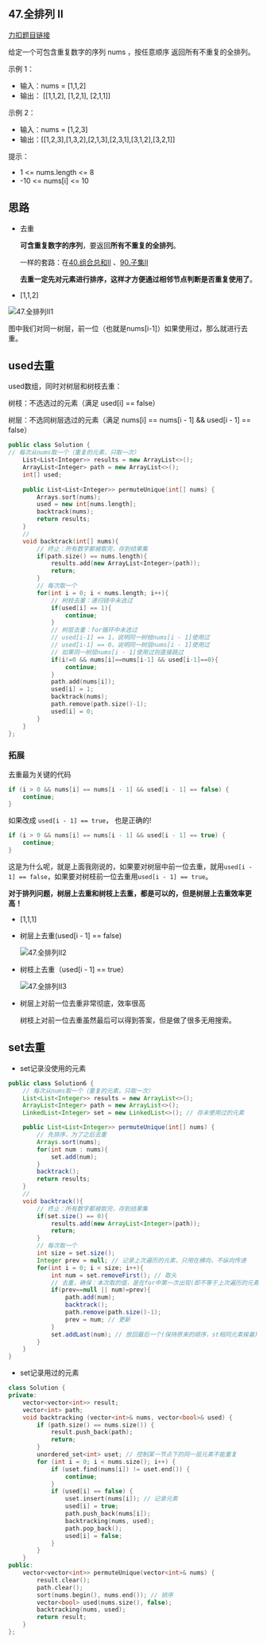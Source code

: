 ## 47.全排列 II

[力扣题目链接](https://leetcode-cn.com/problems/permutations-ii/)

给定一个可包含重复数字的序列 nums ，按任意顺序 返回所有不重复的全排列。

示例 1：
* 输入：nums = [1,1,2]
* 输出：
[[1,1,2],
 [1,2,1],
 [2,1,1]]

示例 2：
* 输入：nums = [1,2,3]
* 输出：[[1,2,3],[1,3,2],[2,1,3],[2,3,1],[3,1,2],[3,2,1]]

提示：
* 1 <= nums.length <= 8
* -10 <= nums[i] <= 10

## 思路
+ 去重

   **可含重复数字的序列**，要返回**所有不重复的全排列**。

   一样的套路：在[40.组合总和II](https://programmercarl.com/0040.组合总和II.html) 、[90.子集II](https://programmercarl.com/0090.子集II.html)

  **去重一定先对元素进行排序，这样才方便通过相邻节点判断是否重复使用了**。

+  [1,1,2]

![47.全排列II1](https://img-blog.csdnimg.cn/20201124201331223.png)

图中我们对同一树层，前一位（也就是nums[i-1]）如果使用过，那么就进行去重。

## used去重

used数组，同时对树层和树枝去重：

树枝：不选选过的元素（满足 used[i] == false）

树层：不选同树层选过的元素（满足 nums[i] == nums[i - 1] && used[i - 1] == false）

```CPP
public class Solution {
// 每次从nums取一个（重复的元素，只取一次） 
    List<List<Integer>> results = new ArrayList<>();
    ArrayList<Integer> path = new ArrayList<>(); 
    int[] used; 
    
    public List<List<Integer>> permuteUnique(int[] nums) {
        Arrays.sort(nums);
        used = new int[nums.length];
        backtrack(nums);
        return results;
    }
    // 
    void backtrack(int[] nums){
        // 终止：所有数字都被取完，存到结果集
        if(path.size() == nums.length){
            results.add(new ArrayList<Integer>(path));
            return;
        }
        // 每次取一个   
        for(int i = 0; i < nums.length; i++){ 
            // 树枝去重：递归链中未选过
            if(used[i] == 1){
                continue;
            }
            // 树层去重：for循环中未选过 
            // used[i-1] == 1，说明同一树枝nums[i - 1]使用过
            // used[i-1] == 0，说明同一树层nums[i - 1]使用过
            // 如果同一树层nums[i - 1]使用过则直接跳过 
            if(i!=0 && nums[i]==nums[i-1] && used[i-1]==0){
                continue;
            }
            path.add(nums[i]);
            used[i] = 1;
            backtrack(nums);
            path.remove(path.size()-1);  
            used[i] = 0;
        }
    }  
};

```

### 拓展

 去重最为关键的代码 

```cpp
if (i > 0 && nums[i] == nums[i - 1] && used[i - 1] == false) {
    continue;
}
```

如果改成 `used[i - 1] == true`， 也是正确的! 

```cpp
if (i > 0 && nums[i] == nums[i - 1] && used[i - 1] == true) {
    continue;
}
```

这是为什么呢，就是上面我刚说的，如果要对树层中前一位去重，就用`used[i - 1] == false`，如果要对树枝前一位去重用`used[i - 1] == true`。

**对于排列问题，树层上去重和树枝上去重，都是可以的，但是树层上去重效率更高！**

+  [1,1,1]

+ 树层上去重(used[i - 1] == false) 

  ![47.全排列II2](https://img-blog.csdnimg.cn/20201124201406192.png)

+ 树枝上去重（used[i - 1] == true） 

  ![47.全排列II3](https://img-blog.csdnimg.cn/20201124201431571.png)

+ 树层上对前一位去重非常彻底，效率很高

  树枝上对前一位去重虽然最后可以得到答案，但是做了很多无用搜索。

## set去重



+ set记录没使用的元素

```java
public class Solution6 {
    // 每次从nums取一个（重复的元素，只取一次）
    List<List<Integer>> results = new ArrayList<>();
    ArrayList<Integer> path = new ArrayList<>();
    LinkedList<Integer> set = new LinkedList<>(); // 存未使用过的元素

    public List<List<Integer>> permuteUnique(int[] nums) {
        // 先排序，为了之后去重
        Arrays.sort(nums);
        for(int num : nums){
            set.add(num);
        }
        backtrack();
        return results;
    }
    //
    void backtrack(){
        // 终止：所有数字都被取完，存到结果集
        if(set.size() == 0){
            results.add(new ArrayList<Integer>(path));
            return;
        }
        // 每次取一个
        int size = set.size();
        Integer prev = null; // 记录上次遍历的元素，只用在横向，不纵向传递
        for(int i = 0; i < size; i++){
            int num = set.removeFirst(); // 取头
            // 去重，确保：本次取的值，是在for中第一次出现(即不等于上次遍历的元素prev)
            if(prev==null || num!=prev){
                path.add(num);
                backtrack();
                path.remove(path.size()-1);
                prev = num; // 更新
            }
            set.addLast(num); // 放回最后一个(保持原来的顺序，st相同元素挨着)
        }
    }
}
```

+ set记录用过的元素



```CPP
class Solution {
private:
    vector<vector<int>> result;
    vector<int> path;
    void backtracking (vector<int>& nums, vector<bool>& used) {
        if (path.size() == nums.size()) {
            result.push_back(path);
            return;
        }
        unordered_set<int> uset; // 控制某一节点下的同一层元素不能重复
        for (int i = 0; i < nums.size(); i++) {
            if (uset.find(nums[i]) != uset.end()) {
                continue;
            }
            if (used[i] == false) {
                uset.insert(nums[i]); // 记录元素
                used[i] = true;
                path.push_back(nums[i]);
                backtracking(nums, used);
                path.pop_back();
                used[i] = false;
            }
        }
    }
public:
    vector<vector<int>> permuteUnique(vector<int>& nums) {
        result.clear();
        path.clear();
        sort(nums.begin(), nums.end()); // 排序
        vector<bool> used(nums.size(), false);
        backtracking(nums, used);
        return result;
    }
};
```

 